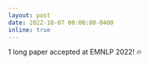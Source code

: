 ```yaml
---
layout: post
date: 2022-10-07 00:00:00-0400
inline: true
---
```


1 long paper accepted at EMNLP 2022! :fire: